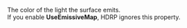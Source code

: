 The color of the light the surface emits.<br/>If you enable **UseEmissiveMap**, HDRP ignores this property.
